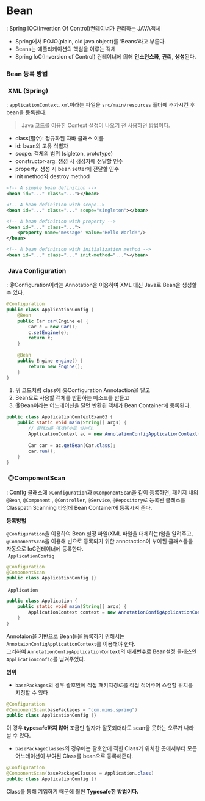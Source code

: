# Bean
: Spring IOC(Invertion Of Control)컨테이너가 관리하는 JAVA객체  
- Spring에서 POJO(plain, old java object)를 ‘Beans’라고 부른다.
- Beans는 애플리케이션의 핵심을 이루는 객체
- Spring IoC(Inversion of Control) 컨테이너에 의해 **인스턴스화**, **관리**, **생성**된다.

### Bean 등록 방법
### &nbsp;XML (Spring)
: `applicationContext.xml`이라는 파일을 `src/main/resources` 폴더에 추가시킨 후 bean을 등록한다.
> Java 코드를 이용한 Context 설정이 나오기 전 사용하던 방법이다.
- class(필수): 정규화된 자바 클래스 이름
- id: bean의 고유 식별자
- scope: 객체의 범위 (sigleton, prototype)
- constructor-arg: 생성 시 생성자에 전달할 인수
- property: 생성 시 bean setter에 전달할 인수
- init method와 destroy method
```XML
<!-- A simple bean definition -->
<bean id="..." class="..."></bean>

<!-- A bean definition with scope-->
<bean id="..." class="..." scope="singleton"></bean>

<!-- A bean definition with property -->
<bean id="..." class="...">
	<property name="message" value="Hello World!"/>
</bean>

<!-- A bean definition with initialization method -->
<bean id="..." class="..." init-method="..."></bean>
```
### &nbsp;Java Configuration 
: @Configuration이라는 Annotation을 이용하여 XML 대신 Java로 Bean을 생성할 수 있다.
```java
@Configuration
public class ApplicationConfig {
    @Bean
    public Car car(Engine e) {
    	Car c = new Car();
    	c.setEngine(e);
    	return c;
    }
	
    @Bean
    public Engine engine() {
    	return new Engine();
    }
}
```
1. 위 코드처럼 class에 @Configuration Annotaction을 달고
2. Bean으로 사용할 객체를 반환하는 메소드를 만들고
3. @Bean이라는 어노테이션을 달면 반환된 객체가 Bean Container에 등록된다.

```java
public class ApplicationContextExam03 {
    public static void main(String[] args) {
	    // 클래스를 매개변수로 넣는다.
	    ApplicationContext ac = new AnnotationConfigApplicationContext(ApplicationConfig.class);
		
	    Car car = ac.getBean(Car.class);
	    car.run();
    }
}
```
### &nbsp;@ComponentScan
: Config 클래스에 `@Configuration`과 `@ComponentScan`을 같이 등록하면, 패키지 내의 `@Bean`, `@Component` , `@Controller`, `@Service`, `@Repository`로 등록된 클래스를 Classpath Scanning 타임에 Bean Container에 등록시켜 준다.

**등록방법**  

`@Configuration`을 이용하여 Bean 설정 파일(XML 파일을 대체하는)임을 알려주고, `@ComponentScan`을 이용해 빈으로 등록되기 위한 annotaction이 부여된 클래스들을 자동으로 IoC컨테이너에 등록한다.  
&nbsp;`ApplicationConfig`
```java
@Configuration
@ComponentScan
public class ApplicationConfig {}
```
&nbsp;`Application`
```java
public class Application {
    public static void main(String[] args) {
        ApplicationContext context = new AnnotationConfigApplicationContext(ApplicationConfig.class);
    }
}
```
Annotaion을 기반으로 Bean들을 등록하기 위해서는 `AnnotaionConfigApplicationContext`를 이용해야 한다.  
그리하여 `AnnotationConfigApplicationContext`의 매개변수로 Bean설정 클래스인 `ApplicationConfig`를 넘겨주었다.  

**범위**
- `basePackages`의 경우 괄호안에 직접 패키지경로를 직접 적어주어 스캔할 위치를 지정할 수 있다
```java
@Configuration
@ComponentScan(basePackages = "com.mins.spring")
public class ApplicationConfig {}
```
이 경우 **typesafe하지 않아** 조금만 철자가 잘못되더라도 scan을 못하는 오류가 나타날 수 있다.

- `basePackageClasses`의 경우에는 괄호안에 적힌 Class가 위치한 곳에서부터 모든 어노테이션이 부여된 Class를 bean으로 등록해준다.
```java
@Configuration
@ComponentScan(basePackageClasses = Application.class)
public class ApplicationConfig {}
```
Class를 통해 기입하기 때문에 훨씬 **Typesafe한 방법이다.**